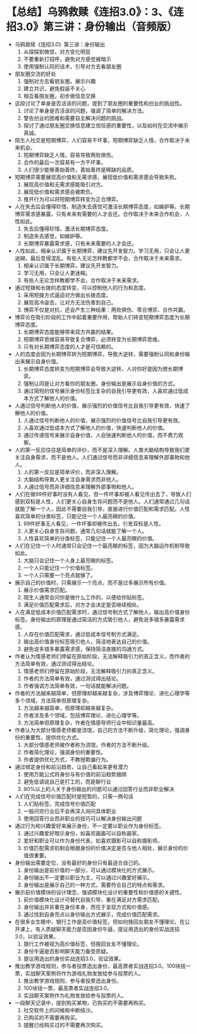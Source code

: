 # 【总结】乌鸦救赎《连招3.0》：3、《连招3.0》第三讲：身份输出（音频版）

-   乌鸦救赎《连招3.0》第三讲：身份输出
    1.  从探探到微信，对方变化明显
    2.  不要重新打招呼，避免对方感觉被暗示
    3.  使用强制认同的话术，引导对方去看朋友圈
-   朋友圈交流的好处
    1.  强制对方去看朋友圈，展示兴趣
    2.  建立共识，避免假装不关心
    3.  相互看朋友圈，初步做信息交换
-   这段讨论了单身是否活该的问题，提到了朋友圈的重要性和创业的挑战性。
    1.  讨论了单身是否活该的问题，强调了简单的解决方法。
    2.  警告创业的困难和需要自主解决问题的挑战。
    3.  探讨了通过朋友圈交换信息建立信任感的重要性，以及如何在交流中展示真诚。
-   陌生人社交是短期博弈，人们容易干坏事，短期博弈缺乏人情，合作取决于未来机会。
    1.  短期博弈缺乏人情，容易导致两败俱伤。
    2.  合作的最后一次容易有一方干坏事。
    3.  人们很少能够善始善终，善始善终是稀缺的品质。
-   短期博弈需要展现高价值和无需求感，展现低价值和需求感会导致失败。
    1.  展现高价值和无需求感能吸引对方。
    2.  展现低价值和需求感会被欺负。
    3.  推开行为可以将短期博弈转变为正合博弈。
-   人在失去后会懂得珍惜，制造失去感觉可激活长期博弈态度，如嫉妒等。长期博弈需求感暴露，只有未来有需要的人才会还。合作取决于未来合作机会，人性如此。
    1.  失去后懂得珍惜，激活长期博弈态度。
    2.  制造失去感觉，如嫉妒等。
    3.  长期博弈暴露需求感，只有未来需要的人才会还。
-   人性如此，相亲认识属于长期博弈，建议先开发智力。学习无用，只会让人更迷糊，最后变得混乱。有些人无论怎样教都学不会，合作取决于未来需求。
    1.  相亲认识属于长期博弈，建议先开发智力。
    2.  学习无用，只会让人更迷糊。
    3.  有些人无论怎样教都学不会，合作取决于未来需求。
-   通过短拨和长拨的态度转变，可以控制他人的行为和态度。
    1.  采用短拨方式逼迫对方做出长拨态度。
    2.  展现高冷姿态，让对方无法伤害到自己。
    3.  博弈不仅是对抗，还会产生三种结果：两败俱伤、零合博弈、合作共赢。
-   博弈论在吸引阶段的工作中起着重要作用，帮助人们转变短期博弈态度为长期博弈态度。
    1.  长期博弈态度能够带来双方共赢的结果。
    2.  短期博弈思维容易导致复合博弈，必须转变为长期博弈思维。
    3.  只有对长期博弈态度的人才是可信赖的。
-   人的态度会因为长期博弈转为短期博弈，导致大逆转，需要强制认同和身份输出来展示自身价值。
    1.  长期博弈态度转变为短期博弈会导致大逆转，人对你好是因为想长期博弈。
    2.  强制认同是让对方看你的朋友圈，身份输出是展示自身价值的方式。
    3.  通过简短的信号展示身份标签比复杂的自我引导更有效，人喜欢通过低成本方式了解他人的价值。
-   人通过信号判断他人的价值，展示强烈的价值信号比自我引导更有效，快速了解他人的价值。
    1.  人通过信号判断他人的价值，展示强烈的价值信号比自我引导更有效。
    2.  人喜欢通过低成本方式了解他人的价值，快速判断他人的价值。
    3.  通过传递信号来展示自身价值，人会快速判断他人的价值，而不费力观察。
-   人的第一反应往往是简单的评价，而不是深入理解。人类大脑结构导致我们更关注自身需求，而不是他人。人们通过信号而非详细信息来理解外部事物和他人。
    1.  人的第一反应是简单评价，而非深入理解。
    2.  大脑结构导致人更关注自身需求而非他人。
    3.  人通过信号而非详细信息来理解外部事物和他人。
-   人们在做99件好事时没有人看见，但一件坏事却被人看见传出去了，导致人们感到双标是人性，人们更关心自身生存问题而不是他人。人们通常通过几句话就能了解一个人，因此不需要自我引导，直接进行价值匹配和需求匹配。人性喜欢简单的分类标签，只能记住一个人最亮眼的价值。 
    1.  99件好事无人看见，一件坏事却被传出去，引发双标是人性。
    2.  人更关心自身生存问题，通常几句话就能了解一个人。
    3.  人性喜欢简单的分类标签，只能记住一个人最亮眼的价值。
-   人们在记住一个人时通常只会记住一个最亮眼的标签，因为大脑运作机制导致如此。
    1.  大脑只会记住一个人身上最亮眼的标签。
    2.  一个人只能记住一个价值标签。
    3.  一个人只需要一个亮点就够了。
-   展示自己的价值时，只需展示一个亮点，而不是过多展示所有价值。
    1.  展示价值需求匹配。
    2.  陌生人通常会问你是做什么工作的，以便给你贴标签。
    3.  满足价值匹配需求后，对方才会决定是否继续相处。
-   人在满足低成本价值匹配需求时，通过信号制方式了解他人，输出高价值身份标签。身份输出的原理是通过简洁的方式吸引他人，避免说多错多暴露需求感。
    1.  人存在价值匹配需求，通过低成本信号制方式满足。
    2.  输出高价值身份标签吸引他人，简洁地表达自己的价值。
    3.  避免说多错多暴露需求感，保持简洁直接的沟通方式。
-   作者认为情感老师们停留在原始阶段，无法解释吸引力的真正含义，而作者的方法简单有效，通过测试得出结论。
    1.  情感老师们停留在原始阶段，无法解释吸引力的真正含义。
    2.  作者的方法简单有效，通过测试得出结论。
    3.  作者强调方法简单有效，一句话就能解决问题。
-   作者的方法越来越简单，但原理却越来越复杂，涉及博弈理论、进化心理学等多个领域，方法简单但原理复杂。
    1.  方法越来越简单，但原理却越来越复杂。
    2.  作者涉及多个领域，包括博弈理论、进化心理学等。
    3.  方法简单但原理复杂，作者在情感导师行业中知识量最高。
-   作者认为大部分情感老师都是流氓，自己的方法不断升级，简化理论，强调身份的重要性，提供优化方式。
    1.  大部分情感老师被作者称为流氓，作者的方法不断升级。
    2.  作者简化理论，强调身份的重要性。
    3.  作者提供优化方式，不教授欺骗行为。
-   通过绑定身份和前沿趋势，让自己看起来更有潜力
    1.  使用万能公式将身份与有价值的前沿趋势捆绑
    2.  避免低调说自己是打工的，而是聊行业
    3.  90%以上的人关于身份输出的问题可以通过回答行业而非职业解决
-   人们在完成信号价值匹配时是短暂的，只需一两句话
    1.  人们贴标签，完成信号价值匹配
    2.  一般问完行业后不会再深入询问具体职业
    3.  使用回答行业而非职业的技巧可以解决身份输出问题
-   通过行为和兴趣爱好来展示身份，不一定要以职业作为身份标签。
    1.  通过兴趣爱好暗示身份，如喜欢画画可以自称画家。
    2.  爱好和职业可以作为身份代表，如喜欢摄影可以自称摄影师。
    3.  价值匹配需求机制会根据身份的价值决定是否与他人相处，展示身份的价值很重要。
-   身份输出需要定位，没有最好的身份只有最适合自己的。
    1.  身份输出是前价值的一部分，可以通过模块化的方式展示。
    2.  身份输出不一定要以职业为主，可以通过兴趣爱好展示。
    3.  身份输出是展示自己的一种方式，需要符合自己的特点和需求。
-   展示前价值模块的设计理念，强调模块化设计的重要性和价值感的关键性。
    1.  前价值模块化设计可替代自我引导，重在满足对方需求匹配。
    2.  身份输出并非重在身份本身，而在于呈现方式和价值感。
    3.  通过找到自身亮点以身份输出方式展示，完成价值匹配需求。
-   在很多女生眼中，银行工作是高价值标签，但如何挽回女朋友不懂理论。在公开课上，有人质疑聊天能力是否因身份牛逼，提议用选出的身份实战连招3.0，以验证效果。
    1.  银行工作被视为高价值标签，但挽回女友不懂理论。
    2.  身份牛逼是否影响聊天能力备受质疑。
    3.  提议用选出的身份实战连招3.0，验证效果。
-   推出教学游戏规则，参与者投票选出身份，最高票者实战连招3.0。100块钱一票，实战聊天案例将作为游戏礼物发放给参与投票的人。
    1.  推出教学游戏规则，参与者投票选出身份。
    2.  100块钱一票，最高票者实战连招3.0。
    3.  实战聊天案例作为礼物发放给参与投票的人。
-   一段聊天记录中，提到购买某物，已购买的不需要再购买。
    1.  社交软件上的问候和中断结沙。
    2.  已购买的不需要再购买。
    3.  提醒已经购买过的不需要再次购买。